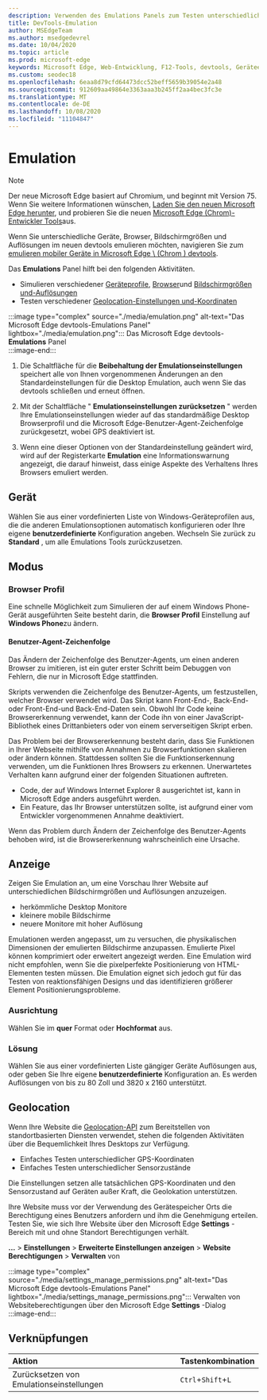 ```yaml
---
description: Verwenden des Emulations Panels zum Testen unterschiedlicher Browser Profile, Bildschirmgrößen und Auflösungen sowie GPS-Positionskoordinaten
title: DevTools-Emulation
author: MSEdgeTeam
ms.author: msedgedevrel
ms.date: 10/04/2020
ms.topic: article
ms.prod: microsoft-edge
keywords: Microsoft Edge, Web-Entwicklung, F12-Tools, devtools, Geräteemulation, reaktionsfähiges Design, Geolocation, Auflösung
ms.custom: seodec18
ms.openlocfilehash: 6eaa8d79cfd64473dcc52beff5659b39054e2a48
ms.sourcegitcommit: 912609aa49864e3363aaa3b245ff2aa4bec3fc3e
ms.translationtype: MT
ms.contentlocale: de-DE
ms.lasthandoff: 10/08/2020
ms.locfileid: "11104847"
---
```

# Emulation  

> [!NOTE]
> Der neue Microsoft Edge basiert auf Chromium, und beginnt mit Version 75.  Wenn Sie weitere Informationen wünschen, [Laden Sie den neuen Microsoft Edge herunter][MicrosoftNewEdge], und probieren Sie die neuen [Microsoft Edge (Chrom)-Entwickler Tools][DevtoolsGuideChromium]aus.  
> 
> Wenn Sie unterschiedliche Geräte, Browser, Bildschirmgrößen und Auflösungen im neuen devtools emulieren möchten, navigieren Sie zum [emulieren mobiler Geräte in Microsoft Edge \ (Chrom \) devtools][DevtoolsGuideChromiumDeviceMode].  

Das **Emulations** Panel hilft bei den folgenden Aktivitäten.    

*   Simulieren verschiedener [Geräteprofile](#device), [Browser](#browser-profile)und [Bildschirmgrößen und-Auflösungen](#display)  
*   Testen verschiedener [Geolocation-Einstellungen und-Koordinaten](#geolocation)  

:::image type="complex" source="./media/emulation.png" alt-text="Das Microsoft Edge devtools-Emulations Panel" lightbox="./media/emulation.png":::
   Das Microsoft Edge devtools- **Emulations** Panel  
:::image-end:::  

1.  Die Schaltfläche für die **Beibehaltung der Emulationseinstellungen** speichert alle von Ihnen vorgenommenen Änderungen an den Standardeinstellungen für die Desktop Emulation, auch wenn Sie das devtools schließen und erneut öffnen.  

1.  Mit der Schaltfläche " **Emulationseinstellungen zurücksetzen** " werden Ihre Emulationseinstellungen wieder auf das standardmäßige Desktop Browserprofil und die Microsoft Edge-Benutzer-Agent-Zeichenfolge zurückgesetzt, wobei GPS deaktiviert ist.  

1.  Wenn eine dieser Optionen von der Standardeinstellung geändert wird, wird auf der Registerkarte **Emulation** eine Informationswarnung angezeigt, die darauf hinweist, dass einige Aspekte des Verhaltens Ihres Browsers emuliert werden.  

## Gerät  

Wählen Sie aus einer vordefinierten Liste von Windows-Geräteprofilen aus, die die anderen Emulationsoptionen automatisch konfigurieren oder Ihre eigene **benutzerdefinierte** Konfiguration angeben.  Wechseln Sie zurück zu **Standard** , um alle Emulations Tools zurückzusetzen.  

## Modus  

### Browser Profil  

Eine schnelle Möglichkeit zum Simulieren der auf einem Windows Phone-Gerät ausgeführten Seite besteht darin, die **Browser Profil** Einstellung auf **Windows Phone**zu ändern.  

#### Benutzer-Agent-Zeichenfolge  

Das Ändern der Zeichenfolge des Benutzer-Agents, um einen anderen Browser zu imitieren, ist ein guter erster Schritt beim Debuggen von Fehlern, die nur in Microsoft Edge stattfinden.  

Skripts verwenden die Zeichenfolge des Benutzer-Agents, um festzustellen, welcher Browser verwendet wird.  Das Skript kann Front-End-, Back-End-oder Front-End-und Back-End-Daten sein.  Obwohl Ihr Code keine Browsererkennung verwendet, kann der Code ihn von einer JavaScript-Bibliothek eines Drittanbieters oder von einem serverseitigen Skript erben.  

Das Problem bei der Browsererkennung besteht darin, dass Sie Funktionen in Ihrer Webseite mithilfe von Annahmen zu Browserfunktionen skalieren oder ändern können. Stattdessen sollten Sie die Funktionserkennung verwenden, um die Funktionen Ihres Browsers zu erkennen.  Unerwartetes Verhalten kann aufgrund einer der folgenden Situationen auftreten.  

*   Code, der auf Windows Internet Explorer 8 ausgerichtet ist, kann in Microsoft Edge anders ausgeführt werden.  
*   Ein Feature, das Ihr Browser unterstützen sollte, ist aufgrund einer vom Entwickler vorgenommenen Annahme deaktiviert.  

Wenn das Problem durch Ändern der Zeichenfolge des Benutzer-Agents behoben wird, ist die Browsererkennung wahrscheinlich eine Ursache.  

## Anzeige  

Zeigen Sie Emulation an, um eine Vorschau Ihrer Website auf unterschiedlichen Bildschirmgrößen und Auflösungen anzuzeigen.  

*   herkömmliche Desktop Monitore  
*   kleinere mobile Bildschirme  
*   neuere Monitore mit hoher Auflösung  

Emulationen werden angepasst, um zu versuchen, die physikalischen Dimensionen der emulierten Bildschirme anzupassen.  Emulierte Pixel können komprimiert oder erweitert angezeigt werden. Eine Emulation wird nicht empfohlen, wenn Sie die pixelperfekte Positionierung von HTML-Elementen testen müssen.  Die Emulation eignet sich jedoch gut für das Testen von reaktionsfähigen Designs und das identifizieren größerer Element Positionierungsprobleme.  

### Ausrichtung  

Wählen Sie im **quer** Format oder **Hochformat** aus.  

### Lösung  

Wählen Sie aus einer vordefinierten Liste gängiger Geräte Auflösungen aus, oder geben Sie Ihre eigene **benutzerdefinierte** Konfiguration an.  Es werden Auflösungen von bis zu 80 Zoll und 3820 x 2160 unterstützt.  

## Geolocation  

Wenn Ihre Website die [Geolocation-API][MdnGeolocationUsing] zum Bereitstellen von standortbasierten Diensten verwendet, stehen die folgenden Aktivitäten über die Bequemlichkeit Ihres Desktops zur Verfügung.  

*   Einfaches Testen unterschiedlicher GPS-Koordinaten  
*   Einfaches Testen unterschiedlicher Sensorzustände  

Die Einstellungen setzen alle tatsächlichen GPS-Koordinaten und den Sensorzustand auf Geräten außer Kraft, die Geolokation unterstützen.  

Ihre Website muss vor der Verwendung des Gerätespeicher Orts die Berechtigung eines Benutzers anfordern und ihm die Genehmigung erteilen.  Testen Sie, wie sich Ihre Website über den Microsoft Edge **Settings** -Bereich mit und ohne Standort Berechtigungen verhält.  

**...** >  **Einstellungen**  >  **Erweiterte Einstellungen anzeigen**  >  **Website Berechtigungen**  >  **Verwalten** von  

:::image type="complex" source="./media/settings_manage_permissions.png" alt-text="Das Microsoft Edge devtools-Emulations Panel" lightbox="./media/settings_manage_permissions.png":::
   Verwalten von Websiteberechtigungen über den Microsoft Edge **Settings** -Dialog  
:::image-end:::  

## Verknüpfungen

| Aktion  | Tastenkombination  |  
|:--- |:--- |  
| Zurücksetzen von Emulationseinstellungen | `Ctrl`+`Shift`+`L` |  

<!-- links -->  


[DevtoolsGuideChromium]: /microsoft-edge/devtools-guide-chromium "Microsoft Edge (Chrom)-Entwickler Tools | Microsoft docs"  
[DevtoolsGuideChromiumDeviceMode]: /microsoft-edge/devtools-guide-chromium/device-mode "Emulieren von mobilen Geräten in Microsoft Edge devtools | Microsoft docs"  

[MicrosoftNewEdge]: https://www.microsoft.com/edge "Den neuen Microsoft Edge-Browser herunterladen"  

[MdnGeolocationUsing]: https://developer.mozilla.org/docs/Web/API/Geolocation/Using_geolocation "Geolocation-API | MDN"  